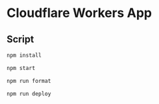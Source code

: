 # Cloudflare Workers App

## Script

```bash
npm install

npm start

npm run format

npm run deploy
```
